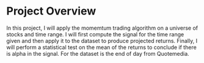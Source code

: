 # Project Overview
In this project, I will apply the momemtum trading algorithm on a universe of stocks and time range. I will first compute the signal for the time range given and then apply it to the dataset to produce projected returns. Finally, I will perform a statistical test on the mean of the returns to conclude if there is alpha in the signal. For the dataset is the end of day from Quotemedia.
